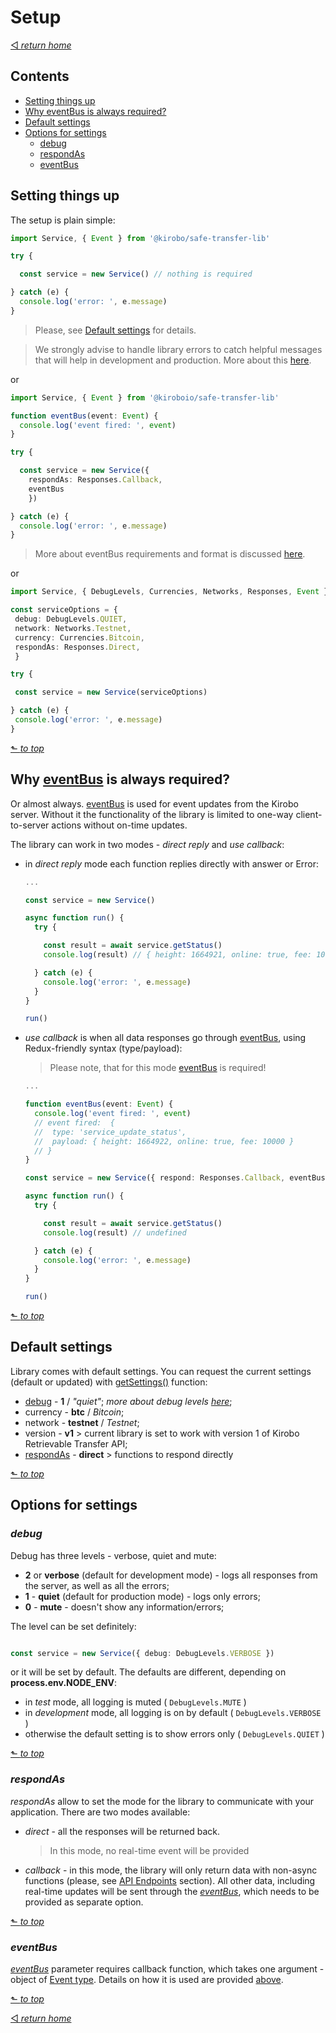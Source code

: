 # Setup
[◅ _return home_](api.md#api-documentation)

## Contents

- [Setting things up](#setting-things-up)
- [Why eventBus is always required?](#why-eventbus-is-always-required)
- [Default settings](#default-settings)
- [Options for settings](#options-for-settings)
  - [debug](#debug)
  - [respondAs](#respondas)
  - [eventBus](#eventbus)

## Setting things up

The setup is plain simple:

```TypeScript
import Service, { Event } from '@kirobo/safe-transfer-lib'

try {

  const service = new Service() // nothing is required

} catch (e) {
  console.log('error: ', e.message)
}
 ```
 > Please, see [Default settings](#default-settings) for details.

 > We strongly advise to handle library errors to catch helpful  messages that will help in development and production. More about this [here](errors.md#errors-and-handling-them).

 or

```TypeScript
import Service, { Event } from '@kiroboio/safe-transfer-lib'

function eventBus(event: Event) {
  console.log('event fired: ', event)
}

try {

  const service = new Service({
    respondAs: Responses.Callback,
    eventBus
    })

} catch (e) {
  console.log('error: ', e.message)
}
 ```

> More about eventBus requirements and format is discussed [here](event_bus.md#eventbus).

 or

 ```TypeScript
import Service, { DebugLevels, Currencies, Networks, Responses, Event } from '@kirobo/safe-transfer-lib'

const serviceOptions = {
  debug: DebugLevels.QUIET,
  network: Networks.Testnet,
  currency: Currencies.Bitcoin,
  respondAs: Responses.Direct,
  }

try {

  const service = new Service(serviceOptions)

} catch (e) {
  console.log('error: ', e.message)
}
 ```

[⬑ _to top_](#setup)

## Why [eventBus](event_bus.md#eventbus) is always required?

Or almost always. [eventBus](event_bus.md#eventbus) is used for event updates from the Kirobo server. Without it the functionality of the library is limited to one-way client-to-server actions without on-time updates.

The library can work in two modes - _direct reply_ and _use callback_:
- in _direct reply_ mode each function replies directly with answer or Error:

   ```TypeScript
   ...

   const service = new Service()

   async function run() {
     try {

       const result = await service.getStatus()
       console.log(result) // { height: 1664921, online: true, fee: 10000 }

     } catch (e) {
       console.log('error: ', e.message)
     }
   }

   run()
   ```

- _use callback_ is when all data responses go through [eventBus](event_bus.md#eventbus), using Redux-friendly syntax (type/payload):

  > Please note, that for this mode [eventBus](event_bus.md#eventbus) is required!

   ```TypeScript
   ...

   function eventBus(event: Event) {
     console.log('event fired: ', event)
     // event fired:  {
     //  type: 'service_update_status',
     //  payload: { height: 1664922, online: true, fee: 10000 }
     // }
   }

   const service = new Service({ respond: Responses.Callback, eventBus })

   async function run() {
     try {

       const result = await service.getStatus()
       console.log(result) // undefined

     } catch (e) {
       console.log('error: ', e.message)
     }
   }

   run()
   ```

[⬑ _to top_](#setup)

## Default settings

Library comes with default settings. You can request the current settings (default or updated) with [getSettings()](endpoints.md#getSettings) function:

 - [debug](#debug) - __1__ / _"quiet"_; _more about debug levels [here](#debug)_;
 - currency - __btc__ / _Bitcoin_;
 - network - __testnet__ / _Testnet_;
 - version - __v1__ > current library is set to work with version 1 of Kirobo Retrievable Transfer API;
 - [respondAs](#respondas) - __direct__ > functions to respond directly

[⬑ _to top_](#setup)

## Options for settings

  ### _debug_

  Debug has three levels - verbose, quiet and mute:

  - __2__ or __verbose__ (default for development mode) - logs all responses from the server, as well as all the errors;
  - __1__ - __quiet__ (default for production mode) - logs only errors;
  - __0__ - __mute__ - doesn't show any information/errors;

  The level can be set definitely:

  ```TypeScript

  const service = new Service({ debug: DebugLevels.VERBOSE })

  ```

  or it will be set by default. The defaults are different, depending on __process.env.NODE_ENV__:

  - in _test_ mode, all logging is muted ( ```DebugLevels.MUTE``` )
  - in _development_ mode, all logging is on by default  ( ```DebugLevels.VERBOSE``` )
  - otherwise the default setting is to show errors only ( ```DebugLevels.QUIET``` )

  [⬑ _to top_](#setup)

  ### _respondAs_

  _respondAs_ allow to set the mode for the library to communicate with your application. There are two modes available:

  - _direct_ - all the responses will be returned back.

    > In this mode, no real-time event will be provided

  - _callback_ - in this mode, the library will only return data with non-async functions (please, see [API Endpoints](endpoints.md#api-endpoints) section). All other data, including real-time updates will be sent through the [_eventBus_](event_bus.md#eventbus), which needs to be provided as separate option.

  [⬑ _to top_](#setup)

  ### _eventBus_

  [_eventBus_](#why-eventbus-is-always-required) parameter requires callback function, which takes one argument - object of [Event type](event_bus.md#eventbus). Details on how it is used are provided [above](#why-eventbus-is-always-required).

  [⬑ _to top_](#setup)

[◅ _return home_](api.md#api-documentation)